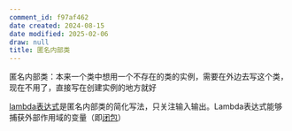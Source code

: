 ```yaml
---
comment_id: f97af462
date created: 2024-08-15
date modified: 2025-02-06
draw: null
title: 匿名内部类
---
```

匿名内部类：本来一个类中想用一个不存在的类的实例，需要在外边去写这个类，现在不用了，直接写在创建实例的地方就好

[lambda表达式](lambda表达式.md)是匿名内部类的简化写法，只关注输入输出。Lambda表达式能够捕获外部作用域的变量（即[闭包](闭包.md)）
